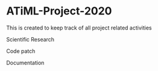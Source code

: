 # ATiML-Project-2020
This is created to keep track of all project related activities

Scientific Research

Code patch

Documentation
